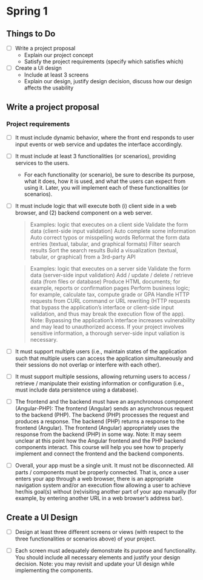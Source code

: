 # Spring 1
## Things to Do
- [ ] Write a project proposal
    - Explain our project concept
    - Satisfy the project requirements (specify which satisfies which)
- [ ] Create a UI design
    - Include at least 3 screens
    - Explain our design, justify design decision, discuss how our design affects
    the usability

## Write a project proposal
### Project requirements

- [ ] It must include dynamic behavior, where the front end responds to user 
input events or web service and updates the interface accordingly.
- [ ] It must include at least 3 functionalities (or scenarios), providing 
services to the users.  
    - For each functionality (or scenario), be sure to describe its purpose, what it does, how it is used, and what the users can expect from using it. Later, you will implement each of these functionalities (or scenarios).
- [ ] It must include logic that will execute both (i) client side in a web browser, and (2) backend component on a web server.
    > Examples: logic that executes on a client side
    Validate the form data (client-side input validation)
    Auto complete some information
    Auto correct typos or misspelling words
    Reformat the form data entries (textual, tabular, and graphical formats)
    Filter search results
    Sort the search results
    Build a visualization (textual, tabular, or graphical) from a 3rd-party API

    > Examples: logic that executes on a server side
    Validate the form data (server-side input validation)
    Add / update / delete / retrieve data (from files or database)
    Produce HTML documents; for example, reports or confirmation pages
    Perform business logic; for example, calculate tax, compute grade or GPA
    Handle HTTP requests from CURL command or URL rewriting (HTTP requests that bypass the application’s interface or client-side input validation, and thus may break the execution flow of the app). Note: Bypassing the application’s interface increases vulnerability and may lead to unauthorized access. If your project involves sensitive information, a thorough server-side input valiation is necessary.

- [ ] It must support multiple users (i.e., maintain states of the application such that multiple users can access the application simultaneously and their sessions do not overlap or interfere with each other).
- [ ] It must support multiple sessions, allowing returning users to access / retrieve / manipulate their existing information or configuration (i.e., must include data persistence using a database).
- [ ] The frontend and the backend must have an asynchronous component (Angular-PHP):
    The frontend (Angular) sends an asynchronous request to the backend (PHP).
    The backend (PHP) processes the request and produces a response.
    The backend (PHP) returns a response to the frontend (Angular).
    The frontend (Angular) appropriately uses the response from the backend (PHP) in some way.
    Note: It may seem unclear at this point how the Angular frontend and the PHP backend components interact. This course will help you see how to properly implement and connect the frontend and the backend components.
- [ ] Overall, your app must be a single unit. It must not be disconnected. All parts / components must be properly connected.
    That is, once a user enters your app through a web browser, there is an appropriate navigation system and/or an execution flow allowing a user to achieve her/his goal(s) without (re)visiting another part of your app manually (for example, by entering another URL in a web browser’s address bar).

## Create a UI Design
- [ ] Design at least three different screens or views (with respect to the three functionalities or scenarios above) of your project.

- [ ] Each screen must adequately demonstrate its purpose and functionality. You should include all necessary elements and justify your design decision. Note: you may revisit and update your UI design while implementing the components.

